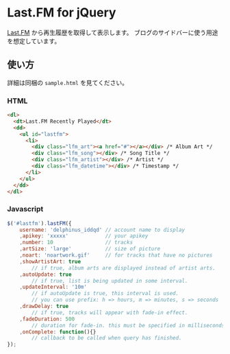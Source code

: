 Last.FM for jQuery
==================
[Last.FM][lastfm] から再生履歴を取得して表示します。
ブログのサイドバーに使う用途を想定しています。

使い方
------
詳細は同梱の `sample.html` を見てください。

### HTML ###

```html
<dl>
  <dt>Last.FM Recently Played</dt>
  <dd>
    <ul id="lastfm">
      <li>
        <div class="lfm_art"><a href="#"></a></div> /* Album Art */
        <div class="lfm_song"></div> /* Song Title */
        <div class="lfm_artist"></div> /* Artist */
        <div class="lfm_datetime"></div> /* Timestamp */
      </li>
    </ul>
  </dd>
</dl>
```

### Javascript ###

```javascript
$('#lastfm').lastFM({
    username: 'delphinus_iddqd' // account name to display
    ,apikey: 'xxxxx'            // your apikey
    ,number: 10                 // tracks
    ,artSize: 'large'           // size of picture
    ,noart: 'noartwork.gif'     // for tracks that have no pictures
    ,showArtistArt: true
        // if true, album arts are displayed instead of artist arts.
    ,autoUpdate: true
        // if true, list is being updated in some interval.
    ,updateInterval: '10m'
        // if autoUpdate is true, this interval is used.
        // you can use prefix: h => hours, m => minutes, s => seconds
    ,drawDelay: true
        // if true, tracks will appear with fade-in effect.
    ,fadeDuration: 500
        // duration for fade-in. this must be specified in milliseconds.
    ,onComplete: function(){}
        // callback to be called when query has finished.
});
```

[lastfm]: http://www.lastfm.jp/home "Home – Last.fm"
